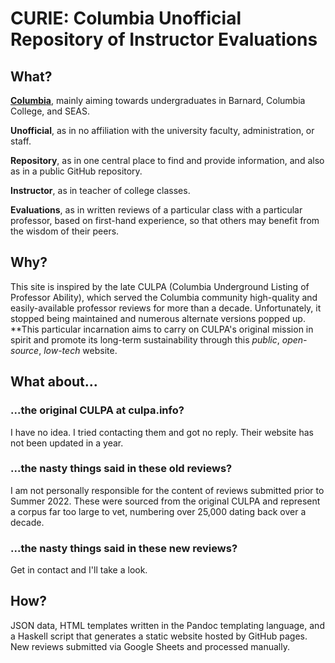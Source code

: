 # CURIE: Columbia Unofficial Repository of Instructor Evaluations

## What?
**[Columbia](https://www.columbia.edu/)**, mainly aiming towards undergraduates in Barnard, Columbia College, and SEAS.

**Unofficial**, as in no affiliation with the university faculty, administration, or staff.

**Repository**, as in one central place to find and provide information, and also as in a public GitHub repository.

**Instructor**, as in teacher of college classes.

**Evaluations**, as in written reviews of a particular class with a particular professor, based on first-hand experience, so that others may benefit from the wisdom of their peers.

## Why?
This site is inspired by the late CULPA (Columbia Underground Listing of Professor Ability), which served the Columbia community high-quality and easily-available professor reviews for more than a decade. Unfortunately, it stopped being maintained and numerous alternate versions popped up. **This particular incarnation aims to carry on CULPA's original mission in spirit and promote its long-term sustainability through this _public_, _open-source_, _low-tech_ website.

## What about...

### ...the original CULPA at culpa.info?
I have no idea. I tried contacting them and got no reply. Their website has not been updated in a year.

### ...the nasty things said in these old reviews?
I am not personally responsible for the content of reviews submitted prior to Summer 2022. These were sourced from the original CULPA and represent a corpus far too large to vet, numbering over 25,000 dating back over a decade.

### ...the nasty things said in these new reviews?
Get in contact and I'll take a look.

## How?
JSON data, HTML templates written in the Pandoc templating language, and a Haskell script that generates a static website hosted by GitHub pages. New reviews submitted via Google Sheets and processed manually.
